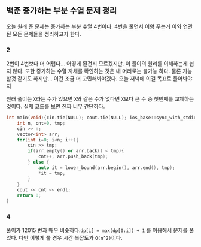 ## 백준 증가하는 부분 수열 문제 정리

오늘 원래 푼 문제는 증가하는 부분 수열 4번이다. 4번을 풀면서 이왕 푸는거 이와 연관된 모든 문제들을 정리하고자 한다.



### 2

2번이 4번보다 더 어렵다... 어떻게 된건지 모르겠지만. 이 풀이의 원리를 이해하는게 쉽지 않다. 또한 증가하는 수열 자체를 확인하는 것은 내 머리로는 불가능 하다. 물론 가능할것 같기도 하지만... 이건 조금 더 고민해봐야겠다. 오늘 저녁에 이걸 목표로 풀어봐야지

원래 풀이는 `X`라는 수가 있으면 `X`와 같은 수가 없다면 `X`보다 큰 수 중 첫번째를 교체하는 것이다. 실제 코드를 보면 진짜 너무 간단하다.

```cpp
int main(void){cin.tie(NULL); cout.tie(NULL); ios_base::sync_with_stdio(false);
    int n, cnt=0, tmp;
    cin >> n;
    vector<int> arr;
    for(int i=0; i<n; i++){
        cin >> tmp;
        if(arr.empty() or arr.back() < tmp){
            cnt++; arr.push_back(tmp);
        } else {
            auto it = lower_bound(arr.begin(), arr.end(), tmp);
            *it = tmp;
        }
    }
    cout << cnt << endl;
    return 0;
}
```



### 4

풀이가 12015 번과 매우 비슷하다.`dp[i] = max(dp[0:i]) + 1` 를 이용해서 문제를 풀었다. 다만 이렇게 풀 경우 시간 복잡도가 `O(n^2)`이다. 



